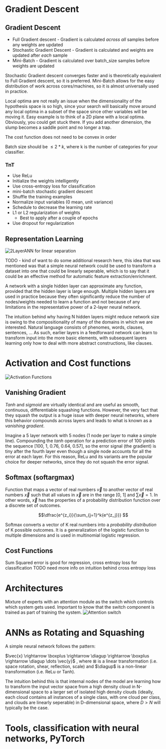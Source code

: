 # Gradient Descent
## Gradient Descent
- Full Gradient descent - Gradient is calculated *across all* samples before any weights are updated
- Stochastic Gradient Descent - Gradient is calculated and weights are updated after *each* sample
- Mini-Batch - Gradient is calculated over batch_size samples before weights are updated

Stochastic Gradient descent converges faster and is theoretically equivalent to Full Gradient descent, so it is preferred.  Mini-Batch allows for the easy distribution of work across cores/machines, so it is almost universally used in practice.

Local optima are not really an issue when the dimensionality of the hypothesis space is so high, since your search will basically move around any local optima in a subset of the space since other variables will be moving it.  Easy example is to think of a 2D plane with a local optima.  Obviously, you could get stuck there.  If you add another dimension, the slump becomes a saddle point and no longer a trap.

The cost function does not need to be convex in order

Batch size should be $\leq 2*k$, where k is the number of categories for your classifier.

### TnT
- Use ReLu
- Initialize the weights intelligently
- Use cross-entropy loss for classification
- mini-batch stochastic gradient descent
- Shuffle the training examples
- Normalize input variables (0 mean, unit variance)
- Schedule to decrease the learning rate
- L1 or L2 regularization of weights
  - Best to apply after a couple of epochs
- Use dropout for regularization


## Representation Learning
![2LayerANN for linear separation](../resources/images/ANN_fn_approximator.png)

TODO - kind of want to do some additional research here, this idea that was mentioned was that a simple neural network could be used to transform a dataset into one that could be linearly seperable, which is to say that it could be an effective method for automatic feature extraction/enrichment.

A network with a single hidden layer can approximate any function, provided that the hidden layer is large enough.  Multiple hidden layers are used in practice because they often significantly reduce the number of nodes/weights needed to learn a function and not because of any limitations in the representative power of a 2-layer neural network.

The intuition behind why having N hidden layers might reduce network size is owing to the compositionality of many of the domains in which we are interested.  Natural language consists of phenomes, words, clauses, sentences, ...  As such, earlier layers in a feedforward network can learn to transform input into the more basic elements, with subsequent layers learning only how to deal with more abstract constructions, like clauses.

# Activation and Cost functions
![Activation Functions](../resources/images/activation_functions.ppm)<br>

## Vanishing Gradient
$Tanh$ and $sigmoid$ are virtually identical and are useful as smooth, continuous, differentiable squashing functions.  However, the very fact that they squash the output is a huge issue with deeper neural networks, where this behavior compounds across layers and leads to what is known as a *vanishing gradient*.

Imagine a 5 layer network with 5 nodes (1 node per layer to make a simple line).  Compounding the $tanh$ operation for a prediction error of 100 yields the sequence [100, 1, 0.76, 0.64, 0.57], so the error signal (the gradient) is tiny after the fourth layer even though a single node accounts for all the error at each layer. For this reason, ReLu and its variants are the popular choice for deeper networks, since they do not squash the error signal.

## Softmax (softargmax)
Function that maps a vector of real numbers $\vec{v}$ to another vector of real numbers $\vec{x}$ such that all values in $\vec{x}$ are in the range [0, 1] and $\sum{\vec{x}}=1$.  In other words, $\vec{x}$ has the properties of a probability distribution function over a discrete set of outcomes.

$$\dfrac{e^{z_i}}{\sum_{j=1}^k{e^{z_j}}} $$

Softmax converts a vector of K real numbers into a *probability distribution* of K possible outcomes. It is a generalization of the logistic function to multiple dimensions and is used in multinomial logistic regression.

## Cost Functions
Sum Squared error is good for regression, cross entropy loss for classification
TODO need more info on intuition behind cross entropy loss

# Architectures
Mixture of experts with an attention module as the switch which controls which system gets used.
Important to know that the switch component is trained as part of training the system.
![Attention switch](../resources/images/attention_module.png)

# ANNs as Rotating and Squashing
A simple neural network follows the pattern:

$\vec{x} \rightarrow \boxplus \rightarrow \diagup \rightarrow \boxplus \rightarrow \diagup \dots \vec{y}$
, where $\boxplus$ is a linear transformation (i.e. space rotation, shear, reflection, scale) and $\diagup$ is a non-linear transformation (i.e. ReLu or Tanh).

The intuition behind this is that internal nodes of the model are learning how to transform the input vector space from a high density cloud in N-dimensional space to a larger set of isolated high density clouds (ideally, each cloud contains all instances of a single class, with one cloud per class, and clouds are linearly seperable) in D-dimensional space, where $D \gt N$ will typically be the case.

# Tools, classification with neural networks, PyTorch
